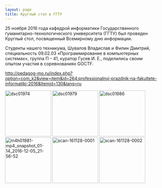 ```yaml
---
layout: page
title: Круглый стол в ГГТУ
---
```


<p>25 ноября 2016 года кафедрой информатики Государственного гуманитарно-технологического университета (ГГТУ) был проведен Круглый стол, посвященный Всемирному дню информации.</p>
<p><span id="more-4946"></span></p>
<p>Студенты нашего техникума, Шувалов Владислав и Филин Дмитрий, специальность 09.02.03 «Программирование в компьютерных системах», группа П – 41, куратор Гусев И. Е., поделились своим опытом участия в соревнованиях GOCTF.</p>
<p><a href="http://pedagog-mo.ru/index.php?option=com_k2&amp;view=item&amp;id=264:professionalnyj-prazdnik-na-fakultete-informatiki-2016&amp;Itemid=130&amp;lang=ru">http://pedagog-mo.ru/index.php?option=com_k2&amp;view=item&amp;id=264:professionalnyj-prazdnik-na-fakultete-informatiki-2016&amp;Itemid=130&amp;lang=ru</a></p>
<p><a href="http://mogit.ru/wp-content/uploads/2016/12/DSC01974.jpg"><img class="size-thumbnail wp-image-4947 alignleft" src="http://mogit.ru/wp-content/uploads/2016/12/DSC01974-150x150.jpg" alt="dsc01974" srcset="http://mogit.ru/wp-content/uploads/2016/12/DSC01974-150x150.jpg 150w, http://mogit.ru/wp-content/uploads/2016/12/DSC01974-50x50.jpg 50w" sizes="(max-width: 150px) 100vw, 150px" width="150" height="150"></a> <a href="http://mogit.ru/wp-content/uploads/2016/12/DSC01979.jpg"><img class="size-thumbnail wp-image-4948 alignleft" src="http://mogit.ru/wp-content/uploads/2016/12/DSC01979-150x150.jpg" alt="dsc01979" srcset="http://mogit.ru/wp-content/uploads/2016/12/DSC01979-150x150.jpg 150w, http://mogit.ru/wp-content/uploads/2016/12/DSC01979-50x50.jpg 50w" sizes="(max-width: 150px) 100vw, 150px" width="150" height="150"></a> <a href="http://mogit.ru/wp-content/uploads/2016/12/DSC01986.jpg"><img class="size-thumbnail wp-image-4949 alignleft" src="http://mogit.ru/wp-content/uploads/2016/12/DSC01986-150x150.jpg" alt="dsc01986" srcset="http://mogit.ru/wp-content/uploads/2016/12/DSC01986-150x150.jpg 150w, http://mogit.ru/wp-content/uploads/2016/12/DSC01986-50x50.jpg 50w" sizes="(max-width: 150px) 100vw, 150px" width="150" height="150"></a> <a href="http://mogit.ru/wp-content/uploads/2016/12/M4H01981.MP4_snapshot_01.14_2016.12.05_21.56.52.jpg"><img class="size-thumbnail wp-image-4950 alignleft" src="http://mogit.ru/wp-content/uploads/2016/12/M4H01981.MP4_snapshot_01.14_2016.12.05_21.56.52-150x150.jpg" alt="m4h01981-mp4_snapshot_01-14_2016-12-05_21-56-52" srcset="http://mogit.ru/wp-content/uploads/2016/12/M4H01981.MP4_snapshot_01.14_2016.12.05_21.56.52-150x150.jpg 150w, http://mogit.ru/wp-content/uploads/2016/12/M4H01981.MP4_snapshot_01.14_2016.12.05_21.56.52-50x50.jpg 50w" sizes="(max-width: 150px) 100vw, 150px" width="150" height="150"></a> <a href="http://mogit.ru/wp-content/uploads/2016/12/Scan-161128-0001.jpg"><img class="size-thumbnail wp-image-4951 alignleft" src="http://mogit.ru/wp-content/uploads/2016/12/Scan-161128-0001-150x150.jpg" alt="scan-161128-0001" srcset="http://mogit.ru/wp-content/uploads/2016/12/Scan-161128-0001-150x150.jpg 150w, http://mogit.ru/wp-content/uploads/2016/12/Scan-161128-0001-50x50.jpg 50w" sizes="(max-width: 150px) 100vw, 150px" width="150" height="150"></a> <a href="http://mogit.ru/wp-content/uploads/2016/12/Scan-161128-0002.jpg"><img class="size-thumbnail wp-image-4952 alignleft" src="http://mogit.ru/wp-content/uploads/2016/12/Scan-161128-0002-150x150.jpg" alt="scan-161128-0002" srcset="http://mogit.ru/wp-content/uploads/2016/12/Scan-161128-0002-150x150.jpg 150w, http://mogit.ru/wp-content/uploads/2016/12/Scan-161128-0002-50x50.jpg 50w" sizes="(max-width: 150px) 100vw, 150px" width="150" height="150"></a></p>


